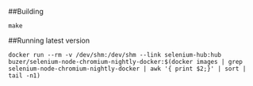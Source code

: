 ##Building

```
make
```

##Running latest version

```
docker run --rm -v /dev/shm:/dev/shm --link selenium-hub:hub buzer/selenium-node-chromium-nightly-docker:$(docker images | grep selenium-node-chromium-nightly-docker | awk '{ print $2;}' | sort | tail -n1)
```
